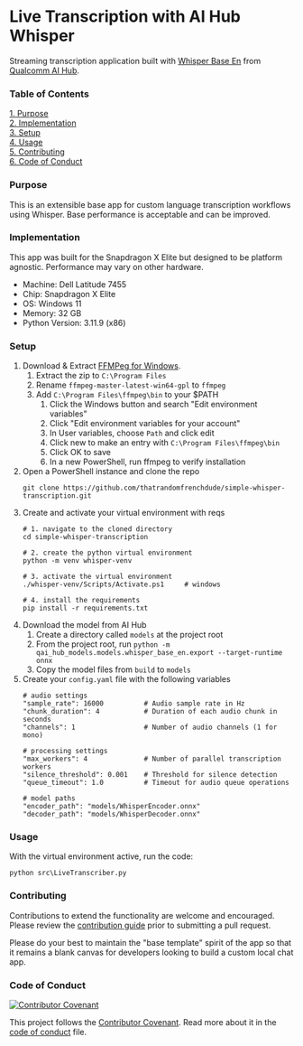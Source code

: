 # Live Transcription with AI Hub Whisper

Streaming transcription application built with [Whisper Base En](https://aihub.qualcomm.com/compute/models/whisper_base_en?domain=Audio) from [Qualcomm AI Hub](https://aihub.qualcomm.com/).

### Table of Contents
[1. Purpose](#purpose)<br>
[2. Implementation](#implementation)<br>
[3. Setup](#setup)<br>
[4. Usage](#usage)<br>
[5. Contributing](#contributing)<br>
[6. Code of Conduct](#code-of-conduct)<br>

### Purpose
This is an extensible base app for custom language transcription workflows using Whisper. Base performance is acceptable and can be improved.

### Implementation
This app was built for the Snapdragon X Elite but designed to be platform agnostic. Performance may vary on other hardware.

- Machine: Dell Latitude 7455
- Chip: Snapdragon X Elite
- OS: Windows 11
- Memory: 32 GB
- Python Version: 3.11.9 (x86)

### Setup
1. Download & Extract [FFMPeg for Windows](https://github.com/BtbN/FFmpeg-Builds/releases/download/latest/ffmpeg-master-latest-win64-gpl.zip).
    1. Extract the zip to `C:\Program Files`
    2. Rename `ffmpeg-master-latest-win64-gpl` to `ffmpeg`
    3. Add `C:\Program Files\ffmpeg\bin` to your $PATH
        1. Click the Windows button and search "Edit environment variables"
        2. Click "Edit environment variables for your account"
        3. In User variables, choose `Path` and click edit
        4. Click new to make an entry with `C:\Program Files\ffmpeg\bin`
        5. Click OK to save
        6. In a new PowerShell, run ffmpeg to verify installation
1. Open a PowerShell instance and clone the repo
    ```
    git clone https://github.com/thatrandomfrenchdude/simple-whisper-transcription.git
    ```
2. Create and activate your virtual environment with reqs
    ```
    # 1. navigate to the cloned directory
    cd simple-whisper-transcription

    # 2. create the python virtual environment
    python -m venv whisper-venv

    # 3. activate the virtual environment
    ./whisper-venv/Scripts/Activate.ps1     # windows

    # 4. install the requirements
    pip install -r requirements.txt
    ```
3. Download the model from AI Hub
    1. Create a directory called `models` at the project root
    2. From the project root, run `python -m qai_hub_models.models.whisper_base_en.export --target-runtime onnx`
    3. Copy the model files from `build` to `models` 
3. Create your `config.yaml` file with the following variables
    ```
    # audio settings
    "sample_rate": 16000          # Audio sample rate in Hz
    "chunk_duration": 4           # Duration of each audio chunk in seconds
    "channels": 1                 # Number of audio channels (1 for mono)

    # processing settings
    "max_workers": 4              # Number of parallel transcription workers
    "silence_threshold": 0.001    # Threshold for silence detection
    "queue_timeout": 1.0          # Timeout for audio queue operations

    # model paths
    "encoder_path": "models/WhisperEncoder.onnx"
    "decoder_path": "models/WhisperDecoder.onnx"
    ```

### Usage
With the virtual environment active, run the code:
```
python src\LiveTranscriber.py 
```

### Contributing
Contributions to extend the functionality are welcome and encouraged. Please review the [contribution guide](CONTRIBUTING.md) prior to submitting a pull request. 

Please do your best to maintain the "base template" spirit of the app so that it remains a blank canvas for developers looking to build a custom local chat app.

### Code of Conduct
[![Contributor Covenant](https://img.shields.io/badge/Contributor%20Covenant-2.1-4baaaa.svg)](code_of_conduct.md)

This project follows the [Contributor Covenant](https://www.contributor-covenant.org/). Read more about it in the [code of conduct](CODE_OF_CONDUCT.md) file.